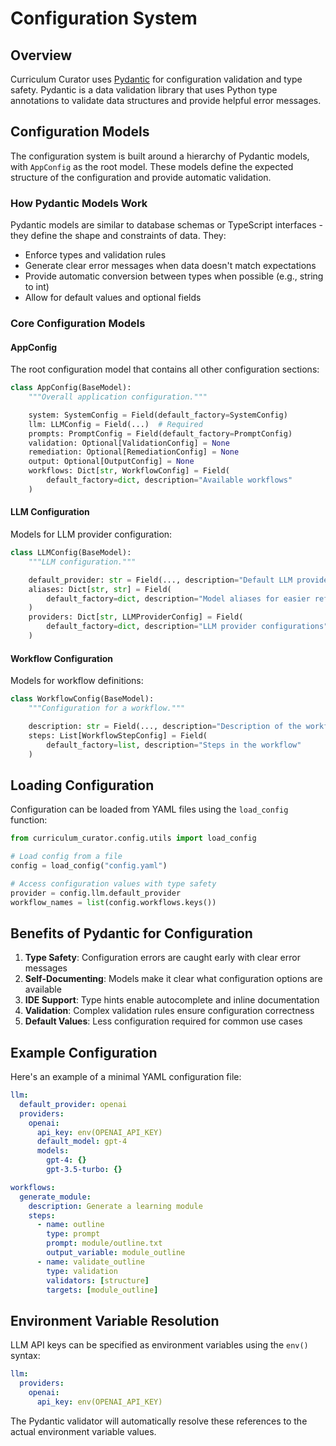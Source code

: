 # Configuration System

## Overview

Curriculum Curator uses [Pydantic](https://docs.pydantic.dev/) for configuration validation and type safety. Pydantic is a data validation library that uses Python type annotations to validate data structures and provide helpful error messages.

## Configuration Models

The configuration system is built around a hierarchy of Pydantic models, with `AppConfig` as the root model. These models define the expected structure of the configuration and provide automatic validation.

### How Pydantic Models Work

Pydantic models are similar to database schemas or TypeScript interfaces - they define the shape and constraints of data. They:

- Enforce types and validation rules
- Generate clear error messages when data doesn't match expectations
- Provide automatic conversion between types when possible (e.g., string to int)
- Allow for default values and optional fields

### Core Configuration Models

#### AppConfig

The root configuration model that contains all other configuration sections:

```python
class AppConfig(BaseModel):
    """Overall application configuration."""

    system: SystemConfig = Field(default_factory=SystemConfig)
    llm: LLMConfig = Field(...)  # Required
    prompts: PromptConfig = Field(default_factory=PromptConfig)
    validation: Optional[ValidationConfig] = None
    remediation: Optional[RemediationConfig] = None
    output: Optional[OutputConfig] = None
    workflows: Dict[str, WorkflowConfig] = Field(
        default_factory=dict, description="Available workflows"
    )
```

#### LLM Configuration

Models for LLM provider configuration:

```python
class LLMConfig(BaseModel):
    """LLM configuration."""

    default_provider: str = Field(..., description="Default LLM provider to use")
    aliases: Dict[str, str] = Field(
        default_factory=dict, description="Model aliases for easier reference"
    )
    providers: Dict[str, LLMProviderConfig] = Field(
        default_factory=dict, description="LLM provider configurations"
    )
```

#### Workflow Configuration

Models for workflow definitions:

```python
class WorkflowConfig(BaseModel):
    """Configuration for a workflow."""

    description: str = Field(..., description="Description of the workflow")
    steps: List[WorkflowStepConfig] = Field(
        default_factory=list, description="Steps in the workflow"
    )
```

## Loading Configuration

Configuration can be loaded from YAML files using the `load_config` function:

```python
from curriculum_curator.config.utils import load_config

# Load config from a file
config = load_config("config.yaml")

# Access configuration values with type safety
provider = config.llm.default_provider
workflow_names = list(config.workflows.keys())
```

## Benefits of Pydantic for Configuration

1. **Type Safety**: Configuration errors are caught early with clear error messages
2. **Self-Documenting**: Models make it clear what configuration options are available
3. **IDE Support**: Type hints enable autocomplete and inline documentation
4. **Validation**: Complex validation rules ensure configuration correctness
5. **Default Values**: Less configuration required for common use cases

## Example Configuration

Here's an example of a minimal YAML configuration file:

```yaml
llm:
  default_provider: openai
  providers:
    openai:
      api_key: env(OPENAI_API_KEY)
      default_model: gpt-4
      models:
        gpt-4: {}
        gpt-3.5-turbo: {}

workflows:
  generate_module:
    description: Generate a learning module
    steps:
      - name: outline
        type: prompt
        prompt: module/outline.txt
        output_variable: module_outline
      - name: validate_outline
        type: validation
        validators: [structure]
        targets: [module_outline]
```

## Environment Variable Resolution

LLM API keys can be specified as environment variables using the `env()` syntax:

```yaml
llm:
  providers:
    openai:
      api_key: env(OPENAI_API_KEY)
```

The Pydantic validator will automatically resolve these references to the actual environment variable values.
